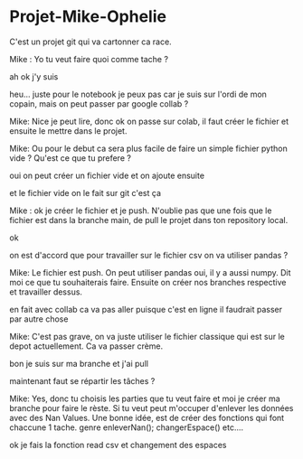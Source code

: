 # Projet-Mike-Ophelie
C'est un projet git qui va cartonner ca race.

Mike : Yo tu veut faire quoi comme tache ?

ah ok j'y suis

heu... juste pour le notebook je peux pas car je suis sur l'ordi de mon copain, mais on peut passer par google collab ?

Mike: Nice je peut lire, donc ok on passe sur colab, il faut créer le fichier et ensuite le mettre dans le projet.

Mike: Ou pour le debut ca sera plus facile de faire un simple fichier python vide ? Qu'est ce que tu prefere ?

oui on peut créer un fichier vide et on ajoute ensuite

et le fichier vide on le fait sur git c'est ça

Mike : ok je créer le fichier et je push. N'oublie pas que une fois que le fichier est dans la branche main, de pull le projet dans ton repository local.

ok

on est d'accord que pour travailler sur le fichier csv on va utiliser pandas ?

Mike: Le fichier est push. On peut utiliser pandas oui, il y a aussi numpy. Dit moi ce que tu souhaiterais faire. Ensuite on créer nos branches respective et travailler dessus.

en fait avec collab ca va pas aller puisque c'est en ligne il faudrait passer par autre chose


Mike: C'est pas grave, on va juste utiliser le fichier classique qui est sur le depot actuellement. Ca va passer crème.

bon je suis sur ma branche et j'ai pull

maintenant faut se répartir les tâches ?

Mike: Yes, donc tu choisis les parties que tu veut faire et moi je créer ma branche pour faire le rèste. Si tu veut peut m'occuper d'enlever les données avec des Nan Values. Une bonne idée, est de créer des fonctions qui font chaccune 1 tache. genre enleverNan(); changerEspace() etc....

ok je fais la fonction read csv et changement des espaces
